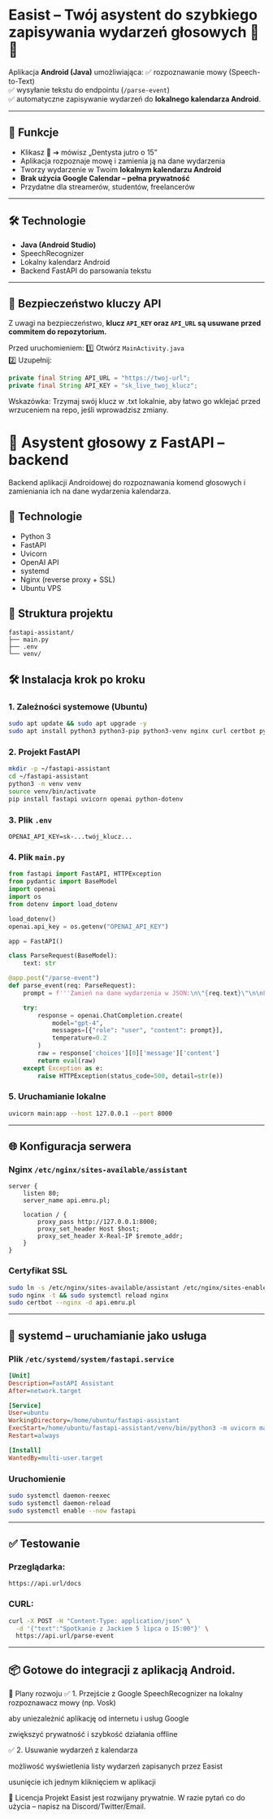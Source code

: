 # Easist – Twój asystent do szybkiego zapisywania wydarzeń głosowych 📅🎤

Aplikacja **Android (Java)** umożliwiająca:
✅ rozpoznawanie mowy (Speech-to-Text)  
✅ wysyłanie tekstu do endpointu (`/parse-event`)  
✅ automatyczne zapisywanie wydarzeń do **lokalnego kalendarza Android**.

---

## 🚀 Funkcje
- Klikasz 🎤 ➔ mówisz „Dentysta jutro o 15”
- Aplikacja rozpoznaje mowę i zamienia ją na dane wydarzenia
- Tworzy wydarzenie w Twoim **lokalnym kalendarzu Android**
- **Brak użycia Google Calendar – pełna prywatność**
- Przydatne dla streamerów, studentów, freelancerów

---

## 🛠️ Technologie
- **Java (Android Studio)**
- SpeechRecognizer
- Lokalny kalendarz Android
- Backend FastAPI do parsowania tekstu

---

## 🔐 Bezpieczeństwo kluczy API

Z uwagi na bezpieczeństwo,
**klucz `API_KEY` oraz `API_URL` są usuwane przed commitem do repozytorium.**

Przed uruchomieniem:
1️⃣ Otwórz `MainActivity.java`  
2️⃣ Uzupełnij:
```java
private final String API_URL = "https://twoj-url";
private final String API_KEY = "sk_live_twoj_klucz";
```
Wskazówka:
Trzymaj swój klucz w .txt lokalnie, aby łatwo go wklejać przed wrzuceniem na repo, jeśli wprowadzisz zmiany.

# 📅 Asystent głosowy z FastAPI – backend

Backend aplikacji Androidowej do rozpoznawania komend głosowych i zamieniania ich na dane wydarzenia kalendarza.

## 🔧 Technologie
- Python 3
- FastAPI
- Uvicorn
- OpenAI API
- systemd
- Nginx (reverse proxy + SSL)
- Ubuntu VPS

## 🧱 Struktura projektu
```
fastapi-assistant/
├── main.py
├── .env
└── venv/
```

## 🛠️ Instalacja krok po kroku

### 1. Zależności systemowe (Ubuntu)
```bash
sudo apt update && sudo apt upgrade -y
sudo apt install python3 python3-pip python3-venv nginx curl certbot python3-certbot-nginx -y
```

### 2. Projekt FastAPI
```bash
mkdir -p ~/fastapi-assistant
cd ~/fastapi-assistant
python3 -m venv venv
source venv/bin/activate
pip install fastapi uvicorn openai python-dotenv
```

### 3. Plik `.env`
```env
OPENAI_API_KEY=sk-...twój_klucz...
```

### 4. Plik `main.py`
```python
from fastapi import FastAPI, HTTPException
from pydantic import BaseModel
import openai
import os
from dotenv import load_dotenv

load_dotenv()
openai.api_key = os.getenv("OPENAI_API_KEY")

app = FastAPI()

class ParseRequest(BaseModel):
    text: str

@app.post("/parse-event")
def parse_event(req: ParseRequest):
    prompt = f'''Zamień na dane wydarzenia w JSON:\n\"{req.text}\"\n\nFormat:\n{{\n  "title": "...",\n  "date": "RRRR-MM-DD",\n  "time": "GG:MM"\n}}'''

    try:
        response = openai.ChatCompletion.create(
            model="gpt-4",
            messages=[{"role": "user", "content": prompt}],
            temperature=0.2
        )
        raw = response['choices'][0]['message']['content']
        return eval(raw)
    except Exception as e:
        raise HTTPException(status_code=500, detail=str(e))
```

### 5. Uruchamianie lokalne
```bash
uvicorn main:app --host 127.0.0.1 --port 8000
```

---

## 🌐 Konfiguracja serwera

### Nginx `/etc/nginx/sites-available/assistant`
```nginx
server {
    listen 80;
    server_name api.emru.pl;

    location / {
        proxy_pass http://127.0.0.1:8000;
        proxy_set_header Host $host;
        proxy_set_header X-Real-IP $remote_addr;
    }
}
```

### Certyfikat SSL
```bash
sudo ln -s /etc/nginx/sites-available/assistant /etc/nginx/sites-enabled/
sudo nginx -t && sudo systemctl reload nginx
sudo certbot --nginx -d api.emru.pl
```

---

## 🚀 systemd – uruchamianie jako usługa

### Plik `/etc/systemd/system/fastapi.service`
```ini
[Unit]
Description=FastAPI Assistant
After=network.target

[Service]
User=ubuntu
WorkingDirectory=/home/ubuntu/fastapi-assistant
ExecStart=/home/ubuntu/fastapi-assistant/venv/bin/python3 -m uvicorn main:app --host 127.0.0.1 --port 8000
Restart=always

[Install]
WantedBy=multi-user.target
```

### Uruchomienie
```bash
sudo systemctl daemon-reexec
sudo systemctl daemon-reload
sudo systemctl enable --now fastapi
```

---

## ✅ Testowanie

### Przeglądarka:
`https://api.url/docs`

### CURL:
```bash
curl -X POST -H "Content-Type: application/json" \
  -d '{"text":"Spotkanie z Jackiem 5 lipca o 15:00"}' \
  https://api.url/parse-event
```

---

## 📦 Gotowe do integracji z aplikacją Android.


🚧 Plany rozwoju
✅ 1. Przejście z Google SpeechRecognizer na lokalny rozpoznawacz mowy (np. Vosk)

aby uniezależnić aplikację od internetu i usług Google

zwiększyć prywatność i szybkość działania offline

✅ 2. Usuwanie wydarzeń z kalendarza

możliwość wyświetlenia listy wydarzeń zapisanych przez Easist

usunięcie ich jednym kliknięciem w aplikacji

📜 Licencja
Projekt Easist jest rozwijany prywatnie. W razie pytań co do użycia – napisz na Discord/Twitter/Email.
